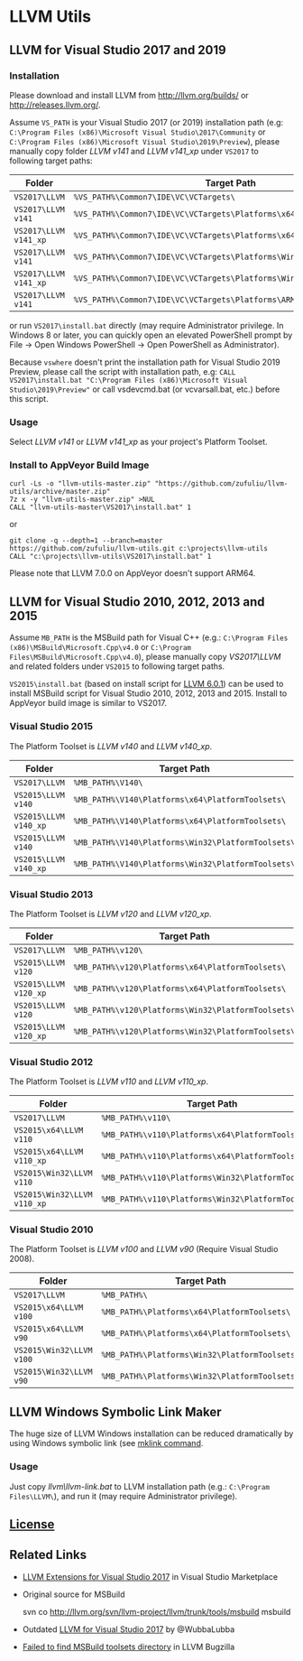 # LLVM Utils

## LLVM for Visual Studio 2017 and 2019

### Installation
Please download and install LLVM from http://llvm.org/builds/ or http://releases.llvm.org/.

Assume `VS_PATH` is your Visual Studio 2017 (or 2019) installation path (e.g: `C:\Program Files (x86)\Microsoft Visual Studio\2017\Community` or `C:\Program Files (x86)\Microsoft Visual Studio\2019\Preview`),
please manually copy folder *LLVM v141* and *LLVM v141_xp* under `VS2017` to following target paths:

| Folder | Target Path |
|------|-------------|
|`VS2017\LLVM` | `%VS_PATH%\Common7\IDE\VC\VCTargets\` |
|`VS2017\LLVM v141` | `%VS_PATH%\Common7\IDE\VC\VCTargets\Platforms\x64\PlatformToolsets\` |
|`VS2017\LLVM v141_xp` | `%VS_PATH%\Common7\IDE\VC\VCTargets\Platforms\x64\PlatformToolsets\` |
|`VS2017\LLVM v141` | `%VS_PATH%\Common7\IDE\VC\VCTargets\Platforms\Win32\PlatformToolsets\` |
|`VS2017\LLVM v141_xp` | `%VS_PATH%\Common7\IDE\VC\VCTargets\Platforms\Win32\PlatformToolsets\` |
|`VS2017\LLVM v141` | `%VS_PATH%\Common7\IDE\VC\VCTargets\Platforms\ARM64\PlatformToolsets\` |

or run `VS2017\install.bat` directly (may require Administrator privilege. In Windows 8 or later, you can quickly open an elevated PowerShell prompt by File -> Open Windows PowerShell -> Open PowerShell as Administrator).

Because `vswhere` doesn't print the installation path for Visual Studio 2019 Preview, please call the script with installation path, e.g: `CALL VS2017\install.bat "C:\Program Files (x86)\Microsoft Visual Studio\2019\Preview"` or call vsdevcmd.bat (or vcvarsall.bat, etc.) before this script.

### Usage
Select *LLVM v141* or *LLVM v141_xp* as your project's Platform Toolset.

### Install to AppVeyor Build Image

	curl -Ls -o "llvm-utils-master.zip" "https://github.com/zufuliu/llvm-utils/archive/master.zip"
	7z x -y "llvm-utils-master.zip" >NUL
	CALL "llvm-utils-master\VS2017\install.bat" 1

or

	git clone -q --depth=1 --branch=master https://github.com/zufuliu/llvm-utils.git c:\projects\llvm-utils
	CALL "c:\projects\llvm-utils\VS2017\install.bat" 1

Please note that LLVM 7.0.0 on AppVeyor doesn't support ARM64.

## LLVM for Visual Studio 2010, 2012, 2013 and 2015
Assume `MB_PATH` is the MSBuild path for Visual C++ (e.g.: `C:\Program Files (x86)\MSBuild\Microsoft.Cpp\v4.0` or `C:\Program Files\MSBuild\Microsoft.Cpp\v4.0`), please manually copy *VS2017\LLVM* and related folders under `VS2015` to following target paths.

`VS2015\install.bat` (based on install script for [LLVM 6.0.1](http://releases.llvm.org/download.html#6.0.1)) can be used to install MSBuild script for Visual Studio 2010, 2012, 2013 and 2015. Install to AppVeyor build image is similar to VS2017.

### Visual Studio 2015
The Platform Toolset is *LLVM v140* and *LLVM v140_xp*.

| Folder | Target Path |
|------|-------------|
|`VS2017\LLVM` | `%MB_PATH%\V140\` |
|`VS2015\LLVM v140` | `%MB_PATH%\V140\Platforms\x64\PlatformToolsets\` |
|`VS2015\LLVM v140_xp` | `%MB_PATH%\V140\Platforms\x64\PlatformToolsets\` |
|`VS2015\LLVM v140` | `%MB_PATH%\V140\Platforms\Win32\PlatformToolsets\` |
|`VS2015\LLVM v140_xp` | `%MB_PATH%\V140\Platforms\Win32\PlatformToolsets\` |

### Visual Studio 2013
The Platform Toolset is *LLVM v120* and *LLVM v120_xp*.

| Folder | Target Path |
|------|-------------|
|`VS2017\LLVM` | `%MB_PATH%\v120\` |
|`VS2015\LLVM v120` | `%MB_PATH%\v120\Platforms\x64\PlatformToolsets\` |
|`VS2015\LLVM v120_xp` | `%MB_PATH%\v120\Platforms\x64\PlatformToolsets\` |
|`VS2015\LLVM v120` | `%MB_PATH%\v120\Platforms\Win32\PlatformToolsets\` |
|`VS2015\LLVM v120_xp` | `%MB_PATH%\v120\Platforms\Win32\PlatformToolsets\` |

### Visual Studio 2012
The Platform Toolset is *LLVM v110* and *LLVM v110_xp*.

| Folder | Target Path |
|------|-------------|
|`VS2017\LLVM` | `%MB_PATH%\v110\` |
|`VS2015\x64\LLVM v110` | `%MB_PATH%\v110\Platforms\x64\PlatformToolsets\` |
|`VS2015\x64\LLVM v110_xp` | `%MB_PATH%\v110\Platforms\x64\PlatformToolsets\` |
|`VS2015\Win32\LLVM v110` | `%MB_PATH%\v110\Platforms\Win32\PlatformToolsets\` |
|`VS2015\Win32\LLVM v110_xp` | `%MB_PATH%\v110\Platforms\Win32\PlatformToolsets\` |

### Visual Studio 2010
The Platform Toolset is *LLVM v100* and *LLVM v90* (Require Visual Studio 2008).

| Folder | Target Path |
|------|-------------|
|`VS2017\LLVM` | `%MB_PATH%\` |
|`VS2015\x64\LLVM v100` | `%MB_PATH%\Platforms\x64\PlatformToolsets\` |
|`VS2015\x64\LLVM v90` | `%MB_PATH%\Platforms\x64\PlatformToolsets\` |
|`VS2015\Win32\LLVM v100` | `%MB_PATH%\Platforms\Win32\PlatformToolsets\` |
|`VS2015\Win32\LLVM v90` | `%MB_PATH%\Platforms\Win32\PlatformToolsets\` |

## LLVM Windows Symbolic Link Maker
The huge size of LLVM Windows installation can be reduced dramatically by using Windows symbolic link (see [mklink command](https://docs.microsoft.com/en-us/windows-server/administration/windows-commands/mklink).

### Usage
Just copy *llvm\llvm-link.bat* to LLVM installation path (e.g.: `C:\Program Files\LLVM\`), and run it (may require Administrator privilege).

## [License](../master/license.txt)

## Related Links
* [LLVM Extensions for Visual Studio 2017](https://marketplace.visualstudio.com/items?itemName=LLVMExtensions.llvm-toolchain) in Visual Studio Marketplace
* Original source for MSBuild

	svn co http://llvm.org/svn/llvm-project/llvm/trunk/tools/msbuild msbuild

* Outdated [LLVM for Visual Studio 2017](https://github.com/WubbaLubba/LlvmForVS2017) by @WubbaLubba
* [Failed to find MSBuild toolsets directory](https://bugs.llvm.org/show_bug.cgi?id=33672) in LLVM Bugzilla
